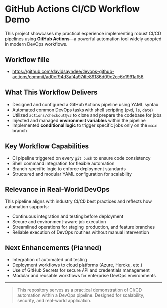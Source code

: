 # GitHub Actions CI/CD Workflow Demo

This project showcases my practical experience implementing robust CI/CD pipelines using **GitHub Actions**—a powerful automation tool widely adopted in modern DevOps workflows.
## Workflow fille
- https://github.com/davidsayndee/devops-github-actions/commit/ad0ef94d3af4a97dfe89186d09c2ec6c1991af56
  
## What This Workflow Delivers

- Designed and configured a GitHub Actions pipeline using YAML syntax
- Automated common DevOps tasks with shell scripting (`pwd`, `ls`, `date`)
- Utilized `actions/checkout@v3` to clone and prepare the codebase for jobs
- Injected and managed **environment variables** within the pipeline
- Implemented **conditional logic** to trigger specific jobs only on the `main` branch

## Key Workflow Capabilities

- CI pipeline triggered on every `git push` to ensure code consistency
- Shell command integration for flexible automation
- Branch-specific logic to enforce deployment standards
- Structured and modular YAML configuration for scalability

## Relevance in Real-World DevOps

This pipeline aligns with industry CI/CD best practices and reflects how automation supports:

- Continuous integration and testing before deployment
- Secure and environment-aware job execution
- Streamlined operations for staging, production, and feature branches
- Reliable execution of DevOps routines without manual intervention

## Next Enhancements (Planned)

- Integration of automated unit testing
- Deployment workflows to cloud platforms (Azure, Heroku, etc.)
- Use of GitHub Secrets for secure API and credentials management
- Modular and reusable workflows for enterprise DevOps environments

---

>  This repository serves as a practical demonstration of CI/CD automation within a DevOps pipeline. Designed for scalability, security, and real-world application.
